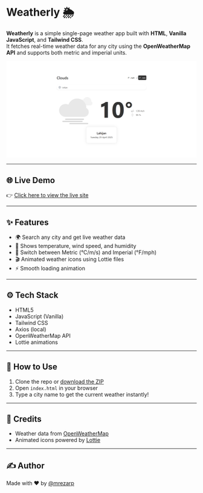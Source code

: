 # Weatherly 🌦️

**Weatherly** is a simple single-page weather app built with **HTML**, **Vanilla JavaScript**, and **Tailwind CSS**.  
It fetches real-time weather data for any city using the **OpenWeatherMap API** and supports both metric and imperial units.

![Weatherly Screenshot](./weather-app.png)

---

## 🌐 Live Demo

👉 [Click here to view the live site](https://mrezarp.github.io/Weatherly/)

---

## ✨ Features

- 🌍 Search any city and get live weather data
- 💨 Shows temperature, wind speed, and humidity
- 🔁 Switch between Metric (°C/m/s) and Imperial (°F/mph)
- 🎬 Animated weather icons using Lottie files
- ⚡ Smooth loading animation

---

## ⚙️ Tech Stack

- HTML5
- JavaScript (Vanilla)
- Tailwind CSS
- Axios (local)
- OpenWeatherMap API
- Lottie animations

---

## 🚀 How to Use

1. Clone the repo or [download the ZIP](https://github.com/mrezarp/weatherly)
2. Open `index.html` in your browser
3. Type a city name to get the current weather instantly!

---

## 🧠 Credits

- Weather data from [OpenWeatherMap](https://openweathermap.org/)
- Animated icons powered by [Lottie](https://lottiefiles.com/)

---

## ✍️ Author

Made with ❤️ by [@mrezarp](https://github.com/mrezarp)